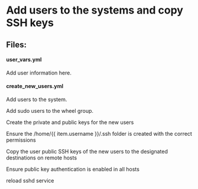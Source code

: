 # Add users to the systems and copy SSH keys

## Files:

#### user_vars.yml
Add user information here.

#### create_new_users.yml

Add users to the system.

Add sudo users to the wheel group.

Create the private and public keys for the new users

Ensure the /home/{{ item.username }}/.ssh folder is created with the correct permissions

Copy the user public SSH keys of the new users to the designated destinations on remote hosts

Ensure public key authentication is enabled in all hosts

reload sshd service
